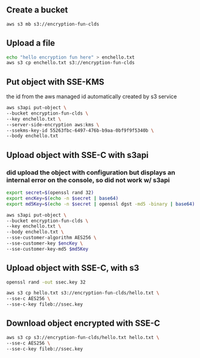 ## Create a bucket

```sh
aws s3 mb s3://encryption-fun-clds
```

## Upload  a file

```sh
echo "hello encryption fun here" > enchello.txt
aws s3 cp enchello.txt s3://encryption-fun-clds
```

## Put object with SSE-KMS

the id from the aws managed id automatically created by s3 service

```sh
aws s3api put-object \
--bucket encryption-fun-clds \
--key enchello.txt \
--server-side-encryption aws:kms \
--ssekms-key-id 55263fbc-6497-476b-b9aa-0bf9f9f5340b \
--body enchello.txt
```

## Upload object with SSE-C with s3api
### did upload the object with configuration but displays an internal error on the console, so did not work w/ s3api

```sh
export secret=$(openssl rand 32)
export encKey=$(echo -n $secret | base64)
export md5Key=$(echo -n $secret | openssl dgst -md5 -binary | base64)

aws s3api put-object \
--bucket encryption-fun-clds \
--key enchello.txt \
--body enchello.txt \
--sse-customer-algorithm AES256 \
--sse-customer-key $encKey \
--sse-customer-key-md5 $md5Key
```

## Upload object with SSE-C, with s3

```sh
openssl rand -out ssec.key 32

aws s3 cp hello.txt s3://encryption-fun-clds/hello.txt \
--sse-c AES256 \
--sse-c-key fileb://ssec.key
```

## Download object encrypted with SSE-C

```sh
aws s3 cp s3://encryption-fun-clds/hello.txt hello.txt \
--sse-c AES256 \
--sse-c-key fileb://ssec.key
```